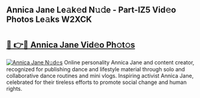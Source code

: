 ## Annica Jane Le𝚊k𝚎d N𝚞𝚍e - Part-IZ5 Vid𝚎o Photos Le𝚊ks W2XCK

# <h2><a href="http://fbdvpp.evod.top/?m=Annica+Jane">🔗 👉🔴 Annica Jane Vid𝚎o Ph𝚘t𝚘s</a></h2>

[![Annica Jane N𝚞d𝚎s](https://i.imgur.com/8V9OHl7.gif)](http://fbdvpp.evod.top/?m=Annica+Jane)
Online personality Annica Jane and content creator, recognized for publishing dance and lifestyle material through solo and collaborative dance routines and mini vlogs. Inspiring activist Annica Jane, celebrated for their tireless efforts to promote social change and human rights. 
